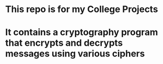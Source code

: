 # This repo is for my College Projects
# It contains a cryptography program that encrypts and decrypts messages using various ciphers
